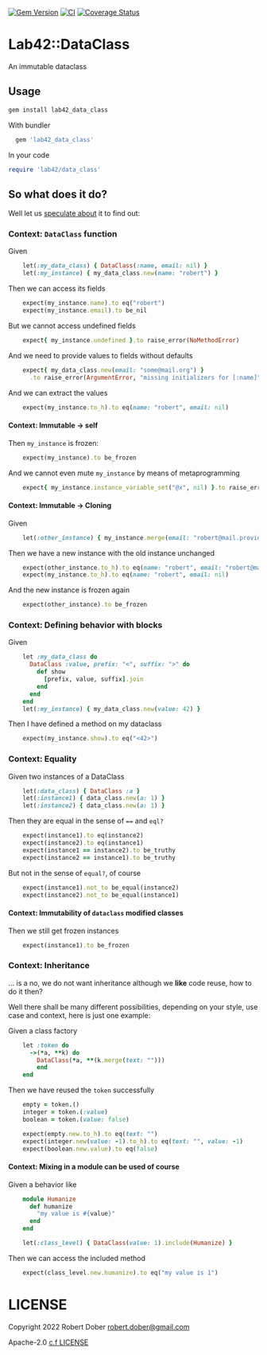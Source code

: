 
[![Gem Version](http://img.shields.io/gem/v/lab42_data_class.svg)](https://rubygems.org/gems/lab42_data_class)
[![CI](https://github.com/robertdober/lab42_data_class/workflows/CI/badge.svg)](https://github.com/robertdober/lab42_data_class/actions)
[![Coverage Status](https://coveralls.io/repos/github/RobertDober/lab42_data_class/badge.svg?branch=main)](https://coveralls.io/github/RobertDober/lab42_data_class?branch=main)


# Lab42::DataClass

An immutable dataclass

## Usage

```sh
gem install lab42_data_class
```

With bundler

```ruby
  gem 'lab42_data_class'
```

In your code

```ruby
require 'lab42/data_class'
```


## So what does it do?

Well let us [speculate about](https://github.com/RobertDober/speculate_about) it to find out:

### Context: `DataClass` function

Given
```ruby
    let(:my_data_class) { DataClass(:name, email: nil) }
    let(:my_instance) { my_data_class.new(name: "robert") }
```

Then we can access its fields
```ruby
    expect(my_instance.name).to eq("robert")
    expect(my_instance.email).to be_nil
```

But we cannot access undefined fields
```ruby
    expect{ my_instance.undefined }.to raise_error(NoMethodError)
```

And we need to provide values to fields without defaults
```ruby
    expect{ my_data_class.new(email: "some@mail.org") }
      .to raise_error(ArgumentError, "missing initializers for [:name]")
```
And we can extract the values
```ruby
    expect(my_instance.to_h).to eq(name: "robert", email: nil)
```

#### Context: Immutable → self

Then `my_instance` is frozen:
```ruby
    expect(my_instance).to be_frozen
```
And we cannot even mute `my_instance`  by means of metaprogramming
```ruby
    expect{ my_instance.instance_variable_set("@x", nil) }.to raise_error(FrozenError)
```

#### Context: Immutable → Cloning

Given
```ruby
    let(:other_instance) { my_instance.merge(email: "robert@mail.provider") }
```
Then we have a new instance with the old instance unchanged
```ruby
    expect(other_instance.to_h).to eq(name: "robert", email: "robert@mail.provider")
    expect(my_instance.to_h).to eq(name: "robert", email: nil)
```
And the new instance is frozen again
```ruby
    expect(other_instance).to be_frozen
```

### Context: Defining behavior with blocks

Given
```ruby
    let :my_data_class do
      DataClass :value, prefix: "<", suffix: ">" do
        def show
          [prefix, value, suffix].join
        end
      end
    end
    let(:my_instance) { my_data_class.new(value: 42) }
```

Then I have defined a method on my dataclass
```ruby
    expect(my_instance.show).to eq("<42>")
```

### Context: Equality

Given two instances of a DataClass
```ruby
    let(:data_class) { DataClass :a }
    let(:instance1) { data_class.new(a: 1) }
    let(:instance2) { data_class.new(a: 1) }
```
Then they are equal in the sense of `==` and `eql?`
```ruby
    expect(instance1).to eq(instance2)
    expect(instance2).to eq(instance1)
    expect(instance1 == instance2).to be_truthy
    expect(instance2 == instance1).to be_truthy
```
But not in the sense of `equal?`, of course
```ruby
    expect(instance1).not_to be_equal(instance2)
    expect(instance2).not_to be_equal(instance1)
```

#### Context: Immutability of `dataclass` modified classes

Then we still get frozen instances
```ruby
    expect(instance1).to be_frozen
```

### Context: Inheritance

... is a no, we do not want inheritance although we **like** code reuse, how to do it then?

Well there shall be many different possibilities, depending on your style, use case and
context, here is just one example:

Given a class factory
```ruby
    let :token do
      ->(*a, **k) do
        DataClass(*a, **(k.merge(text: "")))
        end
    end
```

Then we have reused the `token` successfully
```ruby
    empty = token.()
    integer = token.(:value)
    boolean = token.(value: false)

    expect(empty.new.to_h).to eq(text: "")
    expect(integer.new(value: -1).to_h).to eq(text: "", value: -1)
    expect(boolean.new.value).to eq(false)
```

#### Context: Mixing in a module can be used of course

Given a behavior like
```ruby
    module Humanize
      def humanize
        "my value is #{value}"
      end
    end

    let(:class_level) { DataClass(value: 1).include(Humanize) }
```

Then we can access the included method
```ruby
    expect(class_level.new.humanize).to eq("my value is 1")
```


# LICENSE

Copyright 2022 Robert Dober robert.dober@gmail.com

Apache-2.0 [c.f LICENSE](LICENSE)
<!-- SPDX-License-Identifier: Apache-2.0-->
